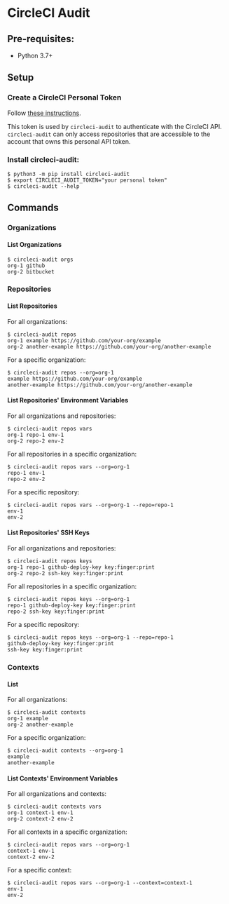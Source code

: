 # CircleCI Audit

## Pre-requisites:

* Python 3.7+

## Setup

### Create a CircleCI Personal Token

Follow [these instructions](https://circleci.com/docs/managing-api-tokens/#creating-a-personal-api-token).

This token is used by `circleci-audit` to authenticate with the CircleCI API. `circleci-audit` can only access
repositories that are accessible to the account that owns this personal API token.

### Install circleci-audit:

```shell
$ python3 -m pip install circleci-audit
$ export CIRCLECI_AUDIT_TOKEN="your personal token"
$ circleci-audit --help
```

## Commands

### Organizations

#### List Organizations

```shell
$ circleci-audit orgs
org-1 github
org-2 bitbucket
```

### Repositories

#### List Repositories

For all organizations:

```shell
$ circleci-audit repos
org-1 example https://github.com/your-org/example
org-2 another-example https://github.com/your-org/another-example
```

For a specific organization:

```shell
$ circleci-audit repos --org=org-1
example https://github.com/your-org/example
another-example https://github.com/your-org/another-example
```

#### List Repositories' Environment Variables

For all organizations and repositories:

```shell
$ circleci-audit repos vars
org-1 repo-1 env-1
org-2 repo-2 env-2
```

For all repositories in a specific organization:

```shell
$ circleci-audit repos vars --org=org-1
repo-1 env-1
repo-2 env-2
```

For a specific repository:

```shell
$ circleci-audit repos vars --org=org-1 --repo=repo-1
env-1
env-2
```

#### List Repositories' SSH Keys

For all organizations and repositories:

```shell
$ circleci-audit repos keys
org-1 repo-1 github-deploy-key key:finger:print
org-2 repo-2 ssh-key key:finger:print
```

For all repositories in a specific organization:

```shell
$ circleci-audit repos keys --org=org-1
repo-1 github-deploy-key key:finger:print
repo-2 ssh-key key:finger:print
```

For a specific repository:

```shell
$ circleci-audit repos keys --org=org-1 --repo=repo-1
github-deploy-key key:finger:print
ssh-key key:finger:print
```

### Contexts

#### List

For all organizations:

```shell
$ circleci-audit contexts
org-1 example
org-2 another-example
```

For a specific organization:

```shell
$ circleci-audit contexts --org=org-1
example
another-example
```

#### List Contexts' Environment Variables

For all organizations and contexts:

```shell
$ circleci-audit contexts vars
org-1 context-1 env-1
org-2 context-2 env-2
```

For all contexts in a specific organization:

```shell
$ circleci-audit repos vars --org=org-1
context-1 env-1
context-2 env-2
```

For a specific context:

```shell
$ circleci-audit repos vars --org=org-1 --context=context-1
env-1
env-2
```